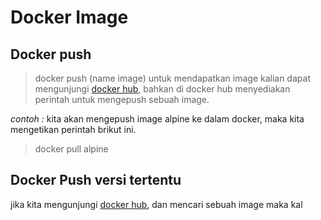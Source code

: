 # Docker Image

## Docker push

> docker push (name image)
untuk mendapatkan image kalian dapat mengunjungi [docker hub], bahkan di docker hub menyediakan perintah untuk mengepush sebuah image.

*contoh :*
kita akan mengepush image alpine ke dalam docker, maka kita mengetikan perintah brikut ini.
> docker pull alpine

## Docker Push versi tertentu

jika kita mengunjungi [docker hub], dan mencari sebuah image maka kal

[docker hub]: <https://hub.docker.com/>
